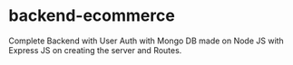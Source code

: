 # backend-ecommerce
Complete Backend with User Auth with Mongo DB made on Node JS with Express JS on creating the server and Routes.
